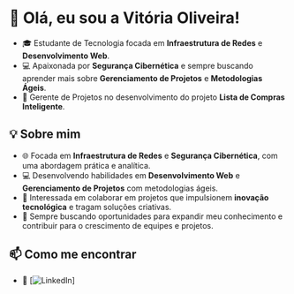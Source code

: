 # 👋 Olá, eu sou a Vitória Oliveira!

- 🎓 Estudante de Tecnologia focada em **Infraestrutura de Redes** e **Desenvolvimento Web**.  
- 💻 Apaixonada por **Segurança Cibernética** e sempre buscando aprender mais sobre **Gerenciamento de Projetos** e **Metodologias Ágeis**.  
- 🚀 Gerente de Projetos no desenvolvimento do projeto **Lista de Compras Inteligente**.

## 💡 Sobre mim

- 🌐 Focada em **Infraestrutura de Redes** e **Segurança Cibernética**, com uma abordagem prática e analítica.  
- 💻 Desenvolvendo habilidades em **Desenvolvimento Web** e **Gerenciamento de Projetos** com metodologias ágeis.  
- 🤝 Interessada em colaborar em projetos que impulsionem **inovação tecnológica** e tragam soluções criativas.  
- 🚀 Sempre buscando oportunidades para expandir meu conhecimento e contribuir para o crescimento de equipes e projetos.

## 📫 Como me encontrar

- 💼 [![LinkedIn](https://www.linkedin.com/in/vitóriadeoliveira)]




<!---
vitoria-oliveira-fontes/vitoria-oliveira-fontes is a ✨ special ✨ repository because its `README.md` (this file) appears on your GitHub profile.
You can click the Preview link to take a look at your changes.
--->
